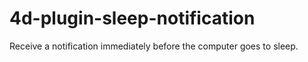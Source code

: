 # 4d-plugin-sleep-notification
Receive a notification immediately before the computer goes to sleep.
